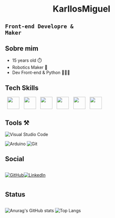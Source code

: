 <h1 style="text-align:center;">
 KarllosMiguel
</h1>

## <code>Front-end Developre & Maker </code>
 <div>

## Sobre mim
<ul>
  <li>15 years old ⏱️</li>
  <li>Robotics Maker 🤖</li>
  <li>Dev Front-end & Python 👨🏻‍💻</li>
</ul>

## Tech Skills
<div style="display:flex;">
<code> <img height="40" src="https://cdn.jsdelivr.net/gh/devicons/devicon/icons/html5/html5-original.svg"  /> </code>
<code> <img height="40" src="https://cdn.jsdelivr.net/gh/devicons/devicon/icons/css3/css3-original.svg"  /> </code>
<code> <img height="40" src="https://cdn.jsdelivr.net/gh/devicons/devicon/icons/javascript/javascript-original.svg"  /> </code>
<code> <img height="40" src="https://cdn.jsdelivr.net/gh/devicons/devicon/icons/react/react-original.svg"   /> </code>
<code> <img height="40" src="https://cdn.jsdelivr.net/gh/devicons/devicon/icons/arduino/arduino-original-wordmark.svg"/> </code>
<code> <img height="40" src="https://cdn.jsdelivr.net/gh/devicons/devicon/icons/python/python-original.svg" /> </code>

</div>

## Tools ⚒️
![Visual Studio Code](https://img.shields.io/badge/Visual%20Studio%20Code-0078d7.svg?style=for-the-badge&logo=visual-studio-code&logoColor=white)

![Arduino](https://img.shields.io/badge/-Arduino-00979D?style=for-the-badge&logo=Arduino&logoColor=white)
![Git](https://img.shields.io/badge/git-%23F05033.svg?style=for-the-badge&logo=git&logoColor=white)


## Social 

<div style="display:flex;">
 
<a href="https://github.com/eomiguel314">
 
![GitHub](https://img.shields.io/badge/github-%23121011.svg?style=for-the-badge&logo=github&logoColor=white)

</a>

<a href="https://www.linkedin.com/in/karllos-miguel-732361238/">

![LinkedIn](https://img.shields.io/badge/linkedin-%230077B5.svg?style=for-the-badge&logo=linkedin&logoColor=white)

</a>

</div>

## Status
<div style="display:flex; align-items: center;">
 
![Anurag's GitHub stats](https://github-readme-stats.vercel.app/api?username=eomiguel314&show_icons=true&theme=transparent)
![Top Langs](https://github-readme-stats.vercel.app/api/top-langs/?username=eomiguel314&layout=compact&theme=transparent)

</div>

